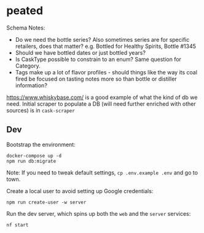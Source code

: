 # peated

Schema Notes:

- Do we need the bottle series? Also sometimes series are for specific retailers, does that matter? e.g. Bottled for Healthy Spirits, Bottle #1345
- Should we have bottled dates or just bottled years?
- Is CaskType possible to constrain to an enum? Same question for Category.
- Tags make up a lot of flavor profiles - should things like the way its coal fired be focused on tasting notes more so than bottle or distiller information?

https://www.whiskybase.com/ is a good example of what the kind of db we need. Initial scraper to populate a DB (will need further enriched with other sources) is in `cask-scraper`

## Dev

Bootstrap the environment:

```
docker-compose up -d
npm run db:migrate
```

Note: If you need to tweak default settings, `cp .env.example .env` and go to town.

Create a local user to avoid setting up Google credentials:

```
npm run create-user -w server
```

Run the dev server, which spins up both the `web` and the `server` services:

```
nf start
```
